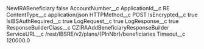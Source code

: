 <?xml version="1.0" encoding="UTF-8"?>
<CustomMetadata xmlns="http://soap.sforce.com/2006/04/metadata" xmlns:xsi="http://www.w3.org/2001/XMLSchema-instance" xmlns:xsd="http://www.w3.org/2001/XMLSchema">
    <label>NewIRABeneficiary</label>
    <protected>false</protected>
    <values>
        <field>AccountNumber__c</field>
        <value xsi:nil="true"/>
    </values>
    <values>
        <field>ApplicationId__c</field>
        <value xsi:type="xsd:string">RE</value>
    </values>
    <values>
        <field>ContentType__c</field>
        <value xsi:type="xsd:string">application/json</value>
    </values>
    <values>
        <field>HTTPMethod__c</field>
        <value xsi:type="xsd:string">POST</value>
    </values>
    <values>
        <field>IsEncrypted__c</field>
        <value xsi:type="xsd:boolean">true</value>
    </values>
    <values>
        <field>IsIBSAuthRequired__c</field>
        <value xsi:type="xsd:boolean">true</value>
    </values>
    <values>
        <field>LogRequest__c</field>
        <value xsi:type="xsd:boolean">true</value>
    </values>
    <values>
        <field>LogResponse__c</field>
        <value xsi:type="xsd:boolean">true</value>
    </values>
    <values>
        <field>ResponseBuilderClass__c</field>
        <value xsi:type="xsd:string">CZIRAAddBeneficiaryResponseBuilder</value>
    </values>
    <values>
        <field>ServiceURL__c</field>
        <value xsi:type="xsd:string">/rest/IBSRE/v2/plans/{PlnNbr}/beneficiaries</value>
    </values>
    <values>
        <field>Timeout__c</field>
        <value xsi:type="xsd:double">120000.0</value>
    </values>
</CustomMetadata>
